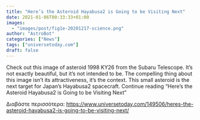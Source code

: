 ```yaml
---
title: "Here’s the Asteroid Hayabusa2 is Going to be Visiting Next"
date: 2021-01-06T00:33:33+01:00
images:
  - "images/post/fig1e-20201217-science.png"
author: "AstroBot"
categories: ["News"]
tags: ["universetoday.com"]
draft: false
---
```


Check out this image of asteroid 1998 KY26 from the Subaru Telescope. It’s not exactly beautiful, but it’s not intended to be. The compelling thing about this image isn’t its attractiveness, it’s the context. This small asteroid is the next target for Japan’s Hayabusa2 spacecraft. Continue reading “Here’s the Asteroid Hayabusa2 is Going to be Visiting Next” 

Διαβάστε περισσότερα: https://www.universetoday.com/149506/heres-the-asteroid-hayabusa2-is-going-to-be-visiting-next/
